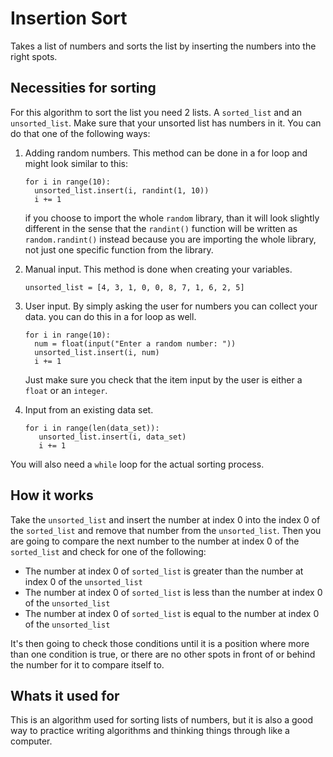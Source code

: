 # Insertion Sort

Takes a list of numbers and sorts the list by inserting the numbers into the right spots.

## Necessities for sorting

For this algorithm to sort the list you need 2 lists. A ```sorted_list``` and an ```unsorted_list```. Make sure that your unsorted list has numbers in it.
You can do that one of the following ways:

1. Adding random numbers.
   This method can be done in a for loop and might look similar to this:
   ```
   for i in range(10):
     unsorted_list.insert(i, randint(1, 10))
     i += 1
   ```
   if you choose to import the whole ```random``` library, than it will look slightly different in the sense that the ```randint()``` function will be written as ```random.randint()``` instead because you are importing the whole library, not just one specific function from the library.
   
2. Manual input.
   This method is done when creating your variables.
   ```
   unsorted_list = [4, 3, 1, 0, 0, 8, 7, 1, 6, 2, 5]
   ```
3. User input.
   By simply asking the user for numbers you can collect your data. you can do this in a for loop as well.
   ```
   for i in range(10):
     num = float(input("Enter a random number: "))
     unsorted_list.insert(i, num)
     i += 1
   ```
   Just make sure you check that the item input by the user is either a ```float``` or an ```integer```.

4. Input from an existing data set.
   ```
   for i in range(len(data_set)):
      unsorted_list.insert(i, data_set)
      i += 1
   ```
You will also need a ```while``` loop for the actual sorting process.

## How it works
Take the ```unsorted_list```  and insert the number at index 0 into the index 0 of the ```sorted_list``` and remove that number from the ```unsorted_list```. Then you are going to compare the next number to the number at index 0 of the ```sorted_list``` and check for one of the following:
- The number at index 0 of ```sorted_list``` is greater than the number at index 0 of the ```unsorted_list```
- The number at index 0 of ```sorted_list``` is less than the number at index 0 of the ```unsorted_list```
- The number at index 0 of ```sorted_list``` is equal to the number at index 0 of the ```unsorted_list```

It's then going to check those conditions until it is a position where more than one condition is true, or there are no other spots in front of or behind the number for it to compare itself to.

## Whats it used for
 This is an algorithm used for sorting lists of numbers, but it is also a good way to practice writing algorithms and thinking things through like a computer.
